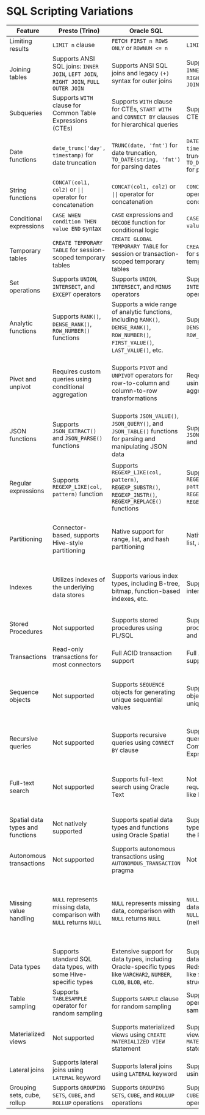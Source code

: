 # SQL Scripting Variations

| Feature | Presto (Trino) | Oracle SQL | Amazon Redshift | Netezza | PostgreSQL |
|---|---|---|---|---|---|
| Limiting results | `LIMIT n` clause | `FETCH FIRST n ROWS ONLY` or `ROWNUM <= n` | `LIMIT n` clause | `LIMIT n` clause | `LIMIT n` clause |
| Joining tables | Supports ANSI SQL joins: `INNER JOIN`, `LEFT JOIN`, `RIGHT JOIN`, `FULL OUTER JOIN` | Supports ANSI SQL joins and legacy `(+)` syntax for outer joins | Supports ANSI SQL joins: `INNER JOIN`, `LEFT JOIN`, `RIGHT JOIN`, `FULL OUTER JOIN` | Supports ANSI SQL joins: `INNER JOIN`, `LEFT JOIN`, `RIGHT JOIN`, `FULL OUTER JOIN` | Supports ANSI SQL joins: `INNER JOIN`, `LEFT JOIN`, `RIGHT JOIN`, `FULL OUTER JOIN` |
| Subqueries | Supports `WITH` clause for Common Table Expressions (CTEs) | Supports `WITH` clause for CTEs, `START WITH` and `CONNECT BY` clauses for hierarchical queries | Supports `WITH` clause for CTEs | Supports `WITH` clause for CTEs | Supports `WITH` clause for CTEs |
| Date functions | `date_trunc('day', timestamp)` for date truncation | `TRUNC(date, 'fmt')` for date truncation, `TO_DATE(string, 'fmt')` for parsing dates | `DATE_TRUNC('day', timestamp)` for date truncation, `TO_DATE(string, 'fmt')` for parsing dates | `DATE_TRUNC('day', timestamp)` for date truncation, `TO_DATE(string, 'fmt')` for parsing dates | `date_trunc('day', timestamp)` for date truncation, `TO_TIMESTAMP(string, 'fmt')` for parsing dates |
| String functions | `CONCAT(col1, col2)` or `\|\|` operator for concatenation | `CONCAT(col1, col2)` or `\|\|` operator for concatenation | `CONCAT(col1, col2)` or `\|\|` operator for concatenation | `CONCAT(col1, col2)` or `\|\|` operator for concatenation | `CONCAT(col1, col2)` or `\|\|` operator for concatenation |
| Conditional expressions | `CASE WHEN condition THEN value END` syntax | `CASE` expressions and `DECODE` function for conditional logic | `CASE WHEN condition THEN value END` syntax | `CASE WHEN condition THEN value END` syntax | `CASE WHEN condition THEN value END` syntax |
| Temporary tables | `CREATE TEMPORARY TABLE` for session-scoped temporary tables | `CREATE GLOBAL TEMPORARY TABLE` for session or transaction-scoped temporary tables | `CREATE TEMPORARY TABLE` for session-scoped temporary tables | `CREATE TEMPORARY TABLE` for session-scoped temporary tables | `CREATE TEMPORARY TABLE` for session-scoped temporary tables |
| Set operations | Supports `UNION`, `INTERSECT`, and `EXCEPT` operators | Supports `UNION`, `INTERSECT`, and `MINUS` operators | Supports `UNION`, `INTERSECT`, and `EXCEPT` operators | Supports `UNION`, `INTERSECT`, and `EXCEPT` operators | Supports `UNION`, `INTERSECT`, and `EXCEPT` operators |
| Analytic functions | Supports `RANK()`, `DENSE_RANK()`, `ROW_NUMBER()` functions | Supports a wide range of analytic functions, including `RANK()`, `DENSE_RANK()`, `ROW_NUMBER()`, `FIRST_VALUE()`, `LAST_VALUE()`, etc. | Supports `RANK()`, `DENSE_RANK()`, `ROW_NUMBER()` functions | Supports `RANK()`, `DENSE_RANK()`, `ROW_NUMBER()` functions | Supports `RANK()`, `DENSE_RANK()`, `ROW_NUMBER()`, `FIRST_VALUE()`, `LAST_VALUE()` functions |
| Pivot and unpivot | Requires custom queries using conditional aggregation | Supports `PIVOT` and `UNPIVOT` operators for row-to-column and column-to-row transformations | Requires custom queries using conditional aggregation | Requires custom queries using conditional aggregation | Requires custom queries using conditional aggregation or the `crosstab` function from the `tablefunc` extension |
| JSON functions | Supports `JSON_EXTRACT()` and `JSON_PARSE()` functions | Supports `JSON_VALUE()`, `JSON_QUERY()`, and `JSON_TABLE()` functions for parsing and manipulating JSON data | Supports `JSON_EXTRACT_PATH_TEXT()` and other JSON functions | Limited JSON support | Extensive JSON support with functions and operators like `->`, `->>`, `@>`, `?`, `jsonb_set()`, etc. |
| Regular expressions | Supports `REGEXP_LIKE(col, pattern)` function | Supports `REGEXP_LIKE(col, pattern)`, `REGEXP_SUBSTR()`, `REGEXP_INSTR()`, `REGEXP_REPLACE()` functions | Supports `REGEXP_INSTR(col, pattern)`, `REGEXP_SUBSTR()`, `REGEXP_COUNT()` functions | Supports `REGEXP_LIKE(col, pattern)`, `REGEXP_SUBSTR(col, pattern)` functions | Extensive support for regular expressions with functions and operators like `~`, `~*`, `regexp_match()`, `regexp_replace()`, etc. |
| Partitioning | Connector-based, supports Hive-style partitioning | Native support for range, list, and hash partitioning | Native support for range, list, and hash partitioning | Supports Netezza's proprietary data distribution and data slice partitioning | Native support for range, list, and hash partitioning using declarative partitioning syntax |
| Indexes | Utilizes indexes of the underlying data stores | Supports various index types, including B-tree, bitmap, function-based indexes, etc. | Supports compound and interleaved indexes | Supports Netezza's zone maps and clustering | Supports various index types, including B-tree, GIN, GiST, SP-GiST, BRIN, hash indexes, etc. |
| Stored Procedures | Not supported | Supports stored procedures using PL/SQL | Supports stored procedures using SQL and Python | Supports stored procedures using NZPLSQL | Supports stored procedures using PL/pgSQL, SQL, and other languages |
| Transactions | Read-only transactions for most connectors | Full ACID transaction support | Full ACID transaction support | Full ACID transaction support | Full ACID transaction support |
| Sequence objects | Not supported | Supports `SEQUENCE` objects for generating unique sequential values | Supports `SEQUENCE` objects for generating unique sequential values | Supports `GENERATE_UNIQUE()` and `GENERATE_SERIES()` functions for generating unique sequential values | Supports `SERIAL` data type and `SEQUENCE` objects for generating unique sequential values |
| Recursive queries | Not supported | Supports recursive queries using `CONNECT BY` clause | Supports recursive queries using recursive Common Table Expressions (CTEs) | Supports recursive queries using recursive Common Table Expressions (CTEs) | Supports recursive queries using recursive Common Table Expressions (CTEs) |
| Full-text search | Not supported | Supports full-text search using Oracle Text | Not natively supported, requires external tools like Elasticsearch | Not supported | Supports full-text search using built-in capabilities like `to_tsvector()`, `to_tsquery()`, `@@` operator, etc. |
| Spatial data types and functions | Not natively supported | Supports spatial data types and functions using Oracle Spatial | Supports spatial data types and functions using the PostGIS extension | Not supported | Supports spatial data types and functions using the PostGIS extension |
| Autonomous transactions | Not supported | Supports autonomous transactions using `AUTONOMOUS_TRANSACTION` pragma | Not supported | Not supported | Not supported |
| Missing value handling | `NULL` represents missing data, comparison with `NULL` returns `NULL` | `NULL` represents missing data, comparison with `NULL` returns `NULL` | `NULL` represents missing data, comparison with `NULL` returns `UNKNOWN` (neither true nor false) | `NULL` represents missing data, comparison with `NULL` returns `NULL` or `UNKNOWN` depending on the operator | `NULL` represents missing data, comparison with `NULL` returns `NULL` or `UNKNOWN` depending on the operator, supports `IS [NOT] DISTINCT FROM` for non-null comparison |
| Data types | Supports standard SQL data types, with some Hive-specific types | Extensive support for data types, including Oracle-specific types like `VARCHAR2`, `NUMBER`, `CLOB`, `BLOB`, etc. | Supports standard SQL data types, with some Redshift-specific types like `SUPER` for semi-structured data | Supports standard SQL data types, with some Netezza-specific types | Extensive support for data types, including PostgreSQL-specific types like `ARRAY`, `HSTORE`, `JSONB`, etc. |
| Table sampling | Supports `TABLESAMPLE` operator for random sampling | Supports `SAMPLE` clause for random sampling | Supports `TABLESAMPLE` operator for random sampling | Supports `TABLESAMPLE` operator for random sampling | Supports `TABLESAMPLE` operator for random sampling |
| Materialized views | Not supported | Supports materialized views using `CREATE MATERIALIZED VIEW` statement | Supports materialized views using `CREATE MATERIALIZED VIEW` statement | Supports materialized views using `CREATE MATERIALIZED VIEW` statement | Supports materialized views using `CREATE MATERIALIZED VIEW` statement |
| Lateral joins | Supports lateral joins using `LATERAL` keyword | Supports lateral joins using `LATERAL` keyword | Supports lateral joins using `LATERAL` keyword | Not supported | Supports lateral joins using `LATERAL` keyword |
| Grouping sets, cube, rollup | Supports `GROUPING SETS`, `CUBE`, and `ROLLUP` operations | Supports `GROUPING SETS`, `CUBE`, and `ROLLUP` operations | Supports `GROUPING SETS`, `CUBE`, and `ROLLUP` operations | Supports `GROUPING SETS`, `CUBE`, and `ROLLUP` operations | Supports `GROUPING SETS`, `CUBE`, and `ROLLUP` operations |
